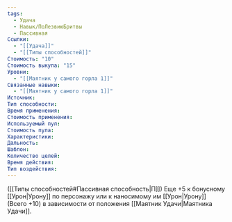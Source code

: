 ```yaml
---
tags:
  - Удача
  - Навык/ПоЛезвиюБритвы
  - Пассивная
Ссылки:
  - "[[Удача]]"
  - "[[Типы способностей]]"
Стоимость: "10"
Стоимость выкупа: "15"
Уровни:
  - "[[Маятник у самого горла 1]]"
Связанные навыки:
  - "[[Маятник у самого горла 1]]"
Источник:
Тип способности:
Время применения:
Стоимость применения:
Используемый пул:
Стоимость пула:
Характеристики:
Дальность:
Шаблон:
Количество целей:
Время действия:
Тип воздействия:
---
```

([[Типы способностей#Пассивная способность|П]]) Еще +5 к бонусному [[Урон|Урону]] по персонажу или к наносимому им [[Урон|Урону]] (Всего +10) в зависимости от положения [[Маятник Удачи|Маятника Удачи]].